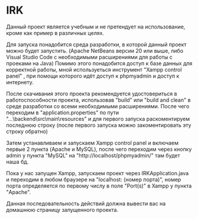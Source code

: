 # IRK

Данный проект является учебным и не претендует на использование, кроме как пример в различных целях.

Для запуска понадобится среда разработки, в которой данный проект можно будет запустить. 
(Apache NetBeans версии 20 или выше, либо Visual Studio Code с необходимыми расширениями для работы с проеками на Java)
Помимо этого понадобится доступ к базе данных для корректной работы, мной используеться инструмент "Xampp control panel" , при помощи которого идёт доступ к phpmyadmin и доступ к интернету.

После скачивания этого проекта рекомендуется удостовериться в работоспособности проекта,
использовав "build" или "build and clean" в среде разработки со всеми необходимыми расширениями. 
После чего переходим в "application.properties" по пути "...\backend\src\main\resources" и для первого запуска раскоментируем последнюю строку (после первого запуска можно закоментировать эту строку обратно)

Затем устанавливаем и запускаем Xampp control panel и включаем первые 2 пункта (Apache и MySQL), после чего переходим через кнопку admin у пункта "MySQL" на "http://localhost/phpmyadmin/" там будет наша бд.

Пока у нас запущен Xampp, запускаем проект через IRKApplication.java и переходим в любом браузере на "localhost: (номер порта)", номер порта определяется по первому числу в поле "Port(s)" в Xampp у пункта "Apache". 

Данная последовательность действий должна вывести вас на домашнюю страницу запущенного проекта.
